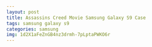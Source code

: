 ```yaml
---
layout: post
title: Assassins Creed Movie Samsung Galaxy S9 Case
tags: samsung galaxy s9
categories: samsung
img: 1d2X1aFeZnGB4nz3drmh-7pLptaPWKO6r
---
```

